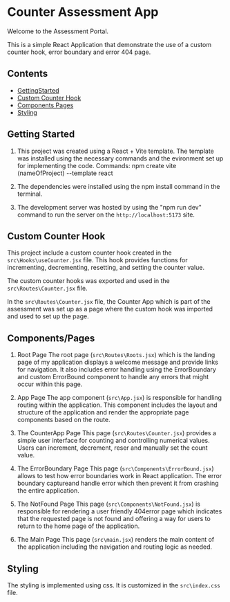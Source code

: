 # Counter Assessment App

Welcome to the Assessment Portal. 

This is a simple React Application that demonstrate the use of a custom counter hook, error boundary and error 404 page.

## Contents

- [GettingStarted](#getting-started)
- [Custom Counter Hook](#custom-counter-hook)
- [Components Pages](#components-pages)
- [Styling](#styling)


## Getting Started

1. This project was created using a React + Vite template. The template was installed using the necessary commands and the evironment set up for implementing the code.
Commands: npm create vite (nameOfProject) --template react

2. The dependencies were installed using the npm install command in the terminal.

3. The development server was hosted by using the "npm run dev" command to run the server on the `http://localhost:5173` site.

## Custom Counter Hook

This project include a custom counter hook created in the `src\Hooks\useCounter.jsx` file. This hook provides functions for incrementing, decrementing, resetting, and setting the counter value.

The custom counter hooks was exported and used in the `src\Routes\Counter.jsx` file. 

In the `src\Routes\Counter.jsx` file, the Counter App which is part of the assessment was set up as a page where the custom hook was imported and used to set up the page.

## Components/Pages

1. Root Page
The root page (`src\Routes\Roots.jsx`) which is the landing page of my application displays a welcome message and provide links for navigation. It also includes error handling using the ErrorBoundary and custom ErrorBound component to handle any errors that might occur within this page.

2.  App Page
The app component (`src\App.jsx`) is responsible for handling routing within the application. This component includes the layout and structure of the application and render the appropriate page components based on the route.

3.  The CounterApp Page
This page (`src\Routes\Counter.jsx`) provides a simple user interface for counting and controlling numerical values. Users can increment, decrement, reser and manually set the count value.

4.  The ErrorBoundary Page
This page (`src\Components\ErrorBound.jsx`) allows to test how error boundaries work in React application. The error boundary captureand handle error which then prevent it from crashing the entire application.

5.  The NotFound Page
This page (`src\Components\NotFound.jsx`) is responsible for rendering a user friendly 404error page which indicates that the requested page is not found and offering a way for users to return to the home page of the application.

6.  The Main Page
This page (`src\main.jsx`) renders the main content of the application including the navigation and routing logic as needed.

## Styling

The styling is implemented using css. It is customized in the `src\index.css` file.

